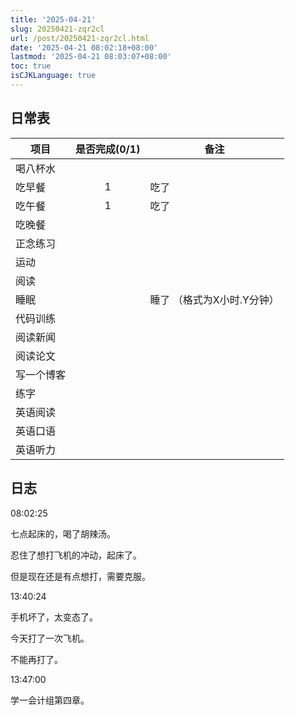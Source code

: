 ```yaml
---
title: '2025-04-21'
slug: 20250421-zqr2cl
url: /post/20250421-zqr2cl.html
date: '2025-04-21 08:02:18+08:00'
lastmod: '2025-04-21 08:03:07+08:00'
toc: true
isCJKLanguage: true
---
```






## 日常表

|项目|是否完成(0/1)|备注|
| ------------| :-------------: | -----------------------------|
|喝八杯水|||
|吃早餐|1|吃了|
|吃午餐|1|吃了|
|吃晚餐|||
|正念练习|||
|运动|||
|阅读|||
|睡眠||睡了  （格式为X小时.Y分钟）|
|代码训练|||
|阅读新闻|||
|阅读论文|||
|写一个博客|||
|练字|||
|英语阅读|||
|英语口语|||
|英语听力|||

## 日志

08:02:25

七点起床的，喝了胡辣汤。

忍住了想打飞机的冲动，起床了。

但是现在还是有点想打，需要克服。

13:40:24

手机坏了，太变态了。

今天打了一次飞机。

不能再打了。

13:47:00

学一会计组第四章。
